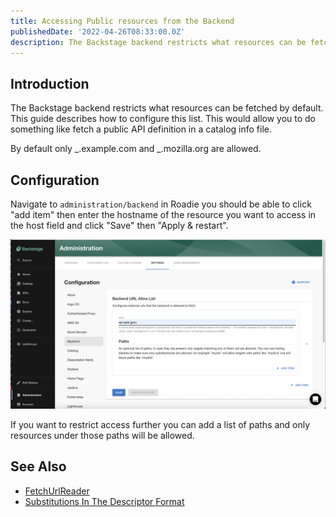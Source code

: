 ```yaml
---
title: Accessing Public resources from the Backend
publishedDate: '2022-04-26T08:33:00.0Z'
description: The Backstage backend restricts what resources can be fetched by default. This describes how to add sources which can be accessed.
---
```


## Introduction

The Backstage backend restricts what resources can be fetched by default.
This guide describes how to configure this list. This would allow you to do something like
fetch a public API definition in a catalog info file.

By default only _.example.com and _.mozilla.org are allowed.

## Configuration

Navigate to `administration/backend` in Roadie you should be able to click "add item" then enter the hostname of
the resource you want to access in the host field and click "Save" then "Apply & restart".

![allow reading](./allow-reading.webp)

If you want to restrict access further you can add a list of paths and only resources under those paths will be allowed.

## See Also

- [FetchUrlReader](https://backstage.io/docs/reference/backend-common.fetchurlreader#properties)
- [Substitutions In The Descriptor Format](https://backstage.io/docs/features/software-catalog/descriptor-format#substitutions-in-the-descriptor-format)
